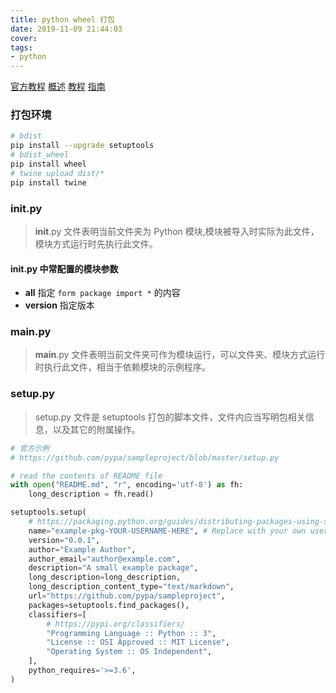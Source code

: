 ```yaml
---
title: python wheel 打包
date: 2019-11-09 21:44:03
cover:
tags:
- python
---
```


[官方教程](https://packaging.python.org/)
[概述](https://packaging.python.org/overview/)
[教程](https://packaging.python.org/tutorials/)
[指南](https://packaging.python.org/guides/)

<!-- more -->

### 打包环境

```sh
# bdist
pip install --upgrade setuptools
# bdist_wheel
pip install wheel
# twine upload dist/*
pip install twine
```

### __init__.py

> __init__.py 文件表明当前文件夹为 Python 模块,模块被导入时实际为此文件，模块方式运行时先执行此文件。

#### __init__.py 中常配置的模块参数

- __all__ 指定 `form package import *` 的内容
- __version__ 指定版本

### __main__.py

> __main__.py 文件表明当前文件夹可作为模块运行，可以文件夹、模块方式运行时执行此文件，相当于依赖模块的示例程序。

### setup.py

> setup.py 文件是 setuptools 打包的脚本文件，文件内应当写明包相关信息，以及其它的附属操作。

```py
# 官方示例
# https://github.com/pypa/sampleproject/blob/master/setup.py

# read the contents of README file
with open("README.md", "r", encoding='utf-8') as fh:
    long_description = fh.read()

setuptools.setup(
    # https://packaging.python.org/guides/distributing-packages-using-setuptools/
    name="example-pkg-YOUR-USERNAME-HERE", # Replace with your own username
    version="0.0.1",
    author="Example Author",
    author_email="author@example.com",
    description="A small example package",
    long_description=long_description,
    long_description_content_type="text/markdown",
    url="https://github.com/pypa/sampleproject",
    packages=setuptools.find_packages(),
    classifiers=[
        # https://pypi.org/classifiers/
        "Programming Language :: Python :: 3",
        "License :: OSI Approved :: MIT License",
        "Operating System :: OS Independent",
    ],
    python_requires='>=3.6',
)
```
